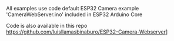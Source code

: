 All examples use code default ESP32 Camera example 'CameraWebServer.ino' included in ESP32 Arduino Core

Code is also available in this repo https://github.com/luisllamasbinaburo/ESP32-Camera-Webserver]
